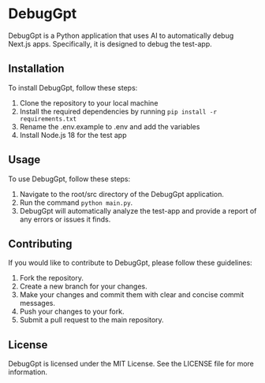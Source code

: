 # DebugGpt

DebugGpt is a Python application that uses AI to automatically debug Next.js apps. Specifically, it is designed to debug the test-app.

## Installation

To install DebugGpt, follow these steps:
1. Clone the repository to your local machine
2. Install the required dependencies by running `pip install -r requirements.txt`
3. Rename the .env.example to .env and add the variables
4. Install Node.js 18 for the test app

## Usage

To use DebugGpt, follow these steps:

1. Navigate to the root/src directory of the DebugGpt application.
2. Run the command `python main.py`.
4. DebugGpt will automatically analyze the test-app and provide a report of any errors or issues it finds.

## Contributing

If you would like to contribute to DebugGpt, please follow these guidelines:

1. Fork the repository.
2. Create a new branch for your changes.
3. Make your changes and commit them with clear and concise commit messages.
4. Push your changes to your fork.
5. Submit a pull request to the main repository.

## License

DebugGpt is licensed under the MIT License. See the LICENSE file for more information.